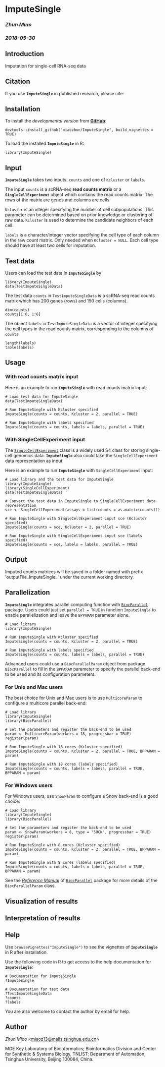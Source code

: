 # ImputeSingle

### *Zhun Miao*
### *2018-05-30*


## Introduction

Imputation for single-cell RNA-seq data


## Citation

If you use **`ImputeSingle`** in published research, please cite:

> 


## Installation

To install the *developmental version* from [**GitHub**](https://github.com/miaozhun/ImputeSingle/):

```{r Installation from GitHub, eval = FALSE}
devtools::install_github("miaozhun/ImputeSingle", build_vignettes = TRUE)
```

To load the installed **`ImputeSingle`** in R:

```{r Load ImputeSingle, eval = FALSE}
library(ImputeSingle)
```


## Input

**`ImputeSingle`** takes two inputs: `counts` and one of `Kcluster` or `labels`.

The input `counts` is a scRNA-seq **read counts matrix** or a **`SingleCellExperiment`** object which contains the read counts matrix. The rows of the matrix are genes and columns are cells.

`Kcluster` is an integer specifying the number of cell subpopulations. This parameter can be determined based on prior knowledge or clustering of raw data. `Kcluster` is used to determine the candidate neighbors of each cell.

`labels` is a character/integer vector specifying the cell type of each column in the raw count matrix. Only needed when `Kcluster = NULL`. Each cell type should have at least two cells for imputation.


## Test data

Users can load the test data in **`ImputeSingle`** by

```{r Load TestImputeSingleData}
library(ImputeSingle)
data(TestImputeSingleData)
```

The test data `counts` in `TestImputeSingleData` is a scRNA-seq read counts matrix which has 200 genes (rows) and 150 cells (columns).

```{r counts}
dim(counts)
counts[1:6, 1:6]
```

The object `labels` in `TestImputeSingleData` is a vector of integer specifying the cell types in the read counts matrix, corresponding to the columns of `counts`.

```{r labels}
length(labels)
table(labels)
```


## Usage

### With read counts matrix input

Here is an example to run **`ImputeSingle`** with read counts matrix input:

```{r demo1, eval = FALSE}
# Load test data for ImputeSingle
data(TestImputeSingleData)

# Run ImputeSingle with Kcluster specified
ImputeSingle(counts = counts, Kcluster = 2, parallel = TRUE)

# Run ImputeSingle with labels specified
ImputeSingle(counts = counts, labels = labels, parallel = TRUE)
```

### With SingleCellExperiment input

The [`SingleCellExperiment`](http://bioconductor.org/packages/SingleCellExperiment/) class is a widely used S4 class for storing single-cell genomics data. **`ImputeSingle`** also could take the `SingleCellExperiment` data representation as input.

Here is an example to run **`ImputeSingle`** with `SingleCellExperiment` input:

```{r demo2, eval = FALSE}
# Load library and the test data for ImputeSingle
library(ImputeSingle)
library(SingleCellExperiment)
data(TestImputeSingleData)

# Convert the test data in ImputeSingle to SingleCellExperiment data representation
sce <- SingleCellExperiment(assays = list(counts = as.matrix(counts)))

# Run ImputeSingle with SingleCellExperiment input sce (Kcluster specified)
ImputeSingle(counts = sce, Kcluster = 2, parallel = TRUE)

# Run ImputeSingle with SingleCellExperiment input sce (labels specified)
ImputeSingle(counts = sce, labels = labels, parallel = TRUE)
```


## Output

Imputed counts matrices will be saved in a folder named with prefix 'outputFile_ImputeSingle_' under the current working directory.


## Parallelization

**`ImputeSingle`** integrates parallel computing function with [`BiocParallel`](http://bioconductor.org/packages/BiocParallel/) package. Users could just set `parallel = TRUE` in function `ImputeSingle` to enable parallelization and leave the `BPPARAM` parameter alone.

```{r demo3, eval = FALSE}
# Load library
library(ImputeSingle)

# Run ImputeSingle with Kcluster specified
ImputeSingle(counts = counts, Kcluster = 2, parallel = TRUE)

# Run ImputeSingle with labels specified
ImputeSingle(counts = counts, labels = labels, parallel = TRUE)
```

Advanced users could use a `BiocParallelParam` object from package `BiocParallel` to fill in the `BPPARAM` parameter to specify the parallel back-end to be used and its configuration parameters.

### For Unix and Mac users

The best choice for Unix and Mac users is to use `MulticoreParam` to configure a multicore parallel back-end:

```{r demo4, eval = FALSE}
# Load library
library(ImputeSingle)
library(BiocParallel)

# Set the parameters and register the back-end to be used
param <- MulticoreParam(workers = 18, progressbar = TRUE)
register(param)

# Run ImputeSingle with 18 cores (Kcluster specified)
ImputeSingle(counts = counts, Kcluster = 2, parallel = TRUE, BPPARAM = param)

# Run ImputeSingle with 18 cores (labels specified)
ImputeSingle(counts = counts, labels = labels, parallel = TRUE, BPPARAM = param)
```

### For Windows users

For Windows users, use `SnowParam` to configure a Snow back-end is a good choice:

```{r demo5, eval = FALSE}
# Load library
library(ImputeSingle)
library(BiocParallel)

# Set the parameters and register the back-end to be used
param <- SnowParam(workers = 8, type = "SOCK", progressbar = TRUE)
register(param)

# Run ImputeSingle with 8 cores (Kcluster specified)
ImputeSingle(counts = counts, Kcluster = 2, parallel = TRUE, BPPARAM = param)

# Run ImputeSingle with 8 cores (labels specified)
ImputeSingle(counts = counts, labels = labels, parallel = TRUE, BPPARAM = param)
```

See the [*Reference Manual*](https://bioconductor.org/packages/release/bioc/manuals/BiocParallel/man/BiocParallel.pdf) of [`BiocParallel`](http://bioconductor.org/packages/BiocParallel/) package for more details of the `BiocParallelParam` class.


## Visualization of results



## Interpretation of results



## Help

Use `browseVignettes("ImputeSingle")` to see the vignettes of **`ImputeSingle`** in R after installation.

Use the following code in R to get access to the help documentation for **`ImputeSingle`**:

```{r help1, eval = FALSE}
# Documentation for ImputeSingle
?ImputeSingle
```

```{r help2, eval = FALSE}
# Documentation for test data
?TestImputeSingleData
?counts
?labels
```

You are also welcome to contact the author by email for help.


## Author

*Zhun Miao* <<miaoz13@mails.tsinghua.edu.cn>>

MOE Key Laboratory of Bioinformatics; Bioinformatics Division and Center for Synthetic & Systems Biology, TNLIST; Department of Automation, Tsinghua University, Beijing 100084, China.

